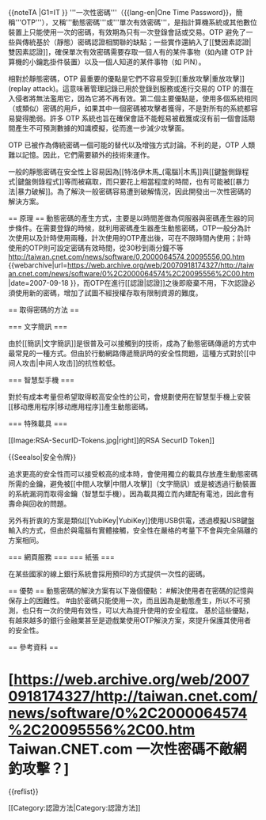 {{noteTA
|G1=IT
}}
'''一次性密碼'''（{{lang-en|One Time Password}}，簡稱'''OTP'''），又稱'''動態密碼'''或'''單次有效密碼'''，是指計算機系統或其他數位裝置上只能使用一次的密碼，有效期為只有一次登錄會話或交易。OTP 避免了一些與傳統基於（靜態）密碼認證相關聯的缺點；一些實作還納入了[[雙因素認證|雙因素認證]]，確保單次有效密碼需要存取一個人有的某件事物（如內建 OTP 計算機的小鑰匙掛件裝置）以及一個人知道的某件事物（如 PIN）。

相對於靜態密碼，OTP 最重要的優點是它們不容易受到[[重放攻擊|重放攻擊]] (replay attack)。這意味著管理記錄已用於登錄到服務或進行交易的 OTP 的潛在入侵者將無法濫用它，因為它將不再有效。第二個主要優點是，使用多個系統相同（或類似）密碼的用戶，如果其中一個密碼被攻擊者獲得，不是對所有的系統都容易變得脆弱。許多 OTP 系統也旨在確保會話不能輕易被截獲或沒有前一個會話期間產生不可預測數據的知識模擬，從而進一步減少攻擊面。

OTP 已被作為傳統密碼一個可能的替代以及增強方式討論。不利的是，OTP 人類難以記憶。因此，它們需要額外的技術來運作。

一般的靜態密碼在安全性上容易因為[[特洛伊木馬_(電腦)|木馬]]與[[鍵盤側錄程式|鍵盤側錄程式]]等而被竊取，而只要花上相當程度的時間，也有可能被[[暴力法|暴力破解]]。為了解決一般密碼容易遭到破解情況，因此開發出一次性密碼的解決方案。

== 原理 ==
動態密碼的產生方式，主要是以時間差做為伺服器與密碼產生器的同步條件。在需要登錄的時候，就利用密碼產生器產生動態密碼，OTP一般分為計次使用以及計時使用兩種，計次使用的OTP產出後，可在不限時間內使用；計時使用的OTP則可設定密碼有效時間，從30秒到兩分鐘不等<ref>http://taiwan.cnet.com/news/software/0,2000064574,20095556,00.htm {{webarchive|url=https://web.archive.org/web/20070918174327/http://taiwan.cnet.com/news/software/0%2C2000064574%2C20095556%2C00.htm |date=2007-09-18 }}</ref>，而OTP在進行[[認證|認證]]之後即廢棄不用，下次認證必須使用新的密碼，增加了試圖不經授權存取有限制資源的難度。

== 取得密碼的方法 ==

=== 文字簡訊 ===

由於[[簡訊|文字簡訊]]是很普及可以接觸到的技術，成為了動態密碼傳遞的方式中最常見的一種方式。但由於行動網路傳遞簡訊時的安全性問題，這種方式對於[[中间人攻击|中间人攻击]]的抗性較低。

=== 智慧型手機 ===

對於有成本考量但希望取得較高安全性的公司，會規劃使用在智慧型手機上安裝[[移动應用程序|移动應用程序]]產生動態密碼。

=== 特殊載具 ===

[[Image:RSA-SecurID-Tokens.jpg|right]]的RSA SecurID Token]]

{{Seealso|安全令牌}}

追求更高的安全性而可以接受較高的成本時，會使用獨立的載具存放產生動態密碼所需的金鑰，避免被[[中間人攻擊|中間人攻擊]]（文字簡訊）或是被透過行動裝置的系統漏洞而取得金鑰（智慧型手機）。因為載具獨立而內建配有電池，因此會有壽命與回收的問題。

另外有折衷的方案是類似[[YubiKey|YubiKey]]使用USB供電，透過模擬USB鍵盤輸入的方式，但由於與電腦有實體接觸，安全性在嚴格的考量下不會與完全隔離的方案相同。

=== 網頁服務 ===
=== 紙張 ===

在某些國家的線上銀行系統會採用預印的方式提供一次性的密碼。

== 優勢 ==
動態密碼的解決方案有以下幾個優點：
#解決使用者在密碼的記憶與保存上的困難性。
#由於密碼只能使用一次，而且因為是動態產生，所以不可預測，也只有一次的使用有效性，可以大為提升使用的安全程度。
基於這些優點，有越來越多的銀行金融業甚至是遊戲業使用OTP解決方案，來提升保護其使用者的安全性。

== 參考資料 ==
# [https://web.archive.org/web/20070918174327/http://taiwan.cnet.com/news/software/0%2C2000064574%2C20095556%2C00.htm Taiwan.CNET.com 一次性密碼不敵網釣攻擊？]
{{reflist}}

[[Category:認證方法|Category:認證方法]]